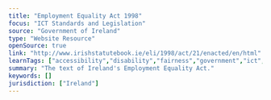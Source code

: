 ```yaml
---
title: "Employment Equality Act 1998"
focus: "ICT Standards and Legislation"
source: "Government of Ireland"
type: "Website Resource"
openSource: true
link: "http://www.irishstatutebook.ie/eli/1998/act/21/enacted/en/html"
learnTags: ["accessibility","disability","fairness","government","ict","legislationAndLaw","bias","employment"]
summary: "The text of Ireland's Employment Equality Act."
keywords: []
jurisdiction: ["Ireland"]
---
```

